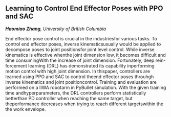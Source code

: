 ## Learning to Control End Effector Poses with PPO and SAC

_**Haomiao Zhang**, University of British Columbia_

End effector pose control is crucial in the industriesfor various tasks. To control end effector poses, inverse kinematicsusually  would  be  applied  to  decompose  poses  to  joint  positionsfor joint level control. While inverse kinematics is effective whenthe joint dimension low, it becomes difficult and time consumingWith  the  increase  of  joint  dimension.  Fortunately,  deep  rein-forcement  learning  (DRL)  has  demonstrated  its  capability  inperforming  motion  control  with  high  joint  dimension.  In  thispaper, controllers are learned using PPO and SAC to control theend effector poses throuhgh inverse kinematics and joint positioncontrol. Training and evaluation are performed on a IIWA robotarm  in  PyBullet  simulation.  With  the  given  training  time  andhyperparameters, the DRL controllers perform statistically betterthan  PD  controller  when  reaching  the  same  target,  but  theperformance  decreases  when  trying  to  reach  different  targetswithin  the  the  work  envelope.
